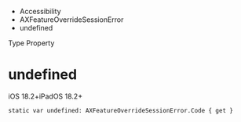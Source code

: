

- Accessibility
- AXFeatureOverrideSessionError
-  undefined 

Type Property

# undefined

iOS 18.2+iPadOS 18.2+

``` source
static var undefined: AXFeatureOverrideSessionError.Code { get }
```


